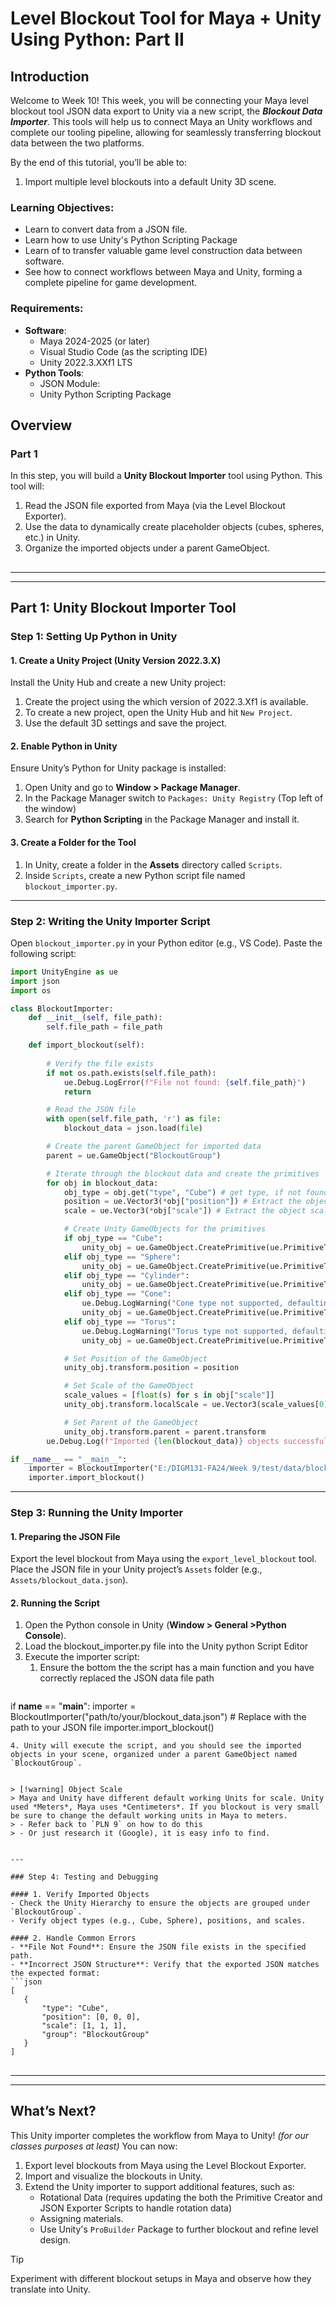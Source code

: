 # Level Blockout Tool for Maya + Unity Using Python: Part II

## Introduction

Welcome to Week 10! This week, you will be connecting your Maya level blockout tool JSON data export to Unity via a new script, the ***Blockout Data Importer***. This tools will help us to connect Maya an Unity workflows and complete our tooling pipeline, allowing for seamlessly transferring blockout data between the two platforms.

By the end of this tutorial, you’ll be able to:
1. Import multiple level blockouts into a default Unity 3D scene.
### Learning Objectives:
- Learn to convert data from a JSON file.
- Learn how to use Unity's Python Scripting Package
- Learn of to transfer valuable game level construction data between software. 
-  See how to connect workflows between Maya and Unity, forming a complete pipeline for game development.

### Requirements:
- **Software**:
    - Maya 2024-2025 (or later)
    - Visual Studio Code (as the scripting IDE)
    - Unity 2022.3.XXf1 LTS
- **Python Tools**:
    - JSON Module:
    - Unity Python Scripting Package

## Overview

### Part 1
In this step, you will build a **Unity Blockout Importer** tool using Python. This tool will:
1. Read the JSON file exported from Maya (via the Level Blockout Exporter).
2. Use the data to dynamically create placeholder objects (cubes, spheres, etc.) in Unity.
3. Organize the imported objects under a parent GameObject.

##
---
---
## Part 1: Unity Blockout Importer Tool

### Step 1: Setting Up Python in Unity

#### 1. Create a Unity Project (Unity Version 2022.3.X)
Install the Unity Hub and create a new Unity project:
1. Create the project using the which version of 2022.3.Xf1 is available.
2. To create a new project, open the Unity Hub and hit `New Project`.
3. Use the default 3D settings and save the project.
#### 2. Enable Python in Unity
Ensure Unity’s Python for Unity package is installed:
1. Open Unity and go to **Window > Package Manager**.
2. In the Package Manager switch to `Packages: Unity Registry` (Top left of the window)
3. Search for **Python Scripting** in the Package Manager and install it.
#### 3. Create a Folder for the Tool
1. In Unity, create a folder in the **Assets** directory called `Scripts`.
2. Inside `Scripts`, create a new Python script file named `blockout_importer.py`.

---

### Step 2: Writing the Unity Importer Script

Open `blockout_importer.py` in your Python editor (e.g., VS Code). Paste the following script:

```python
import UnityEngine as ue
import json
import os

class BlockoutImporter:
    def __init__(self, file_path):
        self.file_path = file_path

    def import_blockout(self):
    
        # Verify the file exists
        if not os.path.exists(self.file_path):
            ue.Debug.LogError(f"File not found: {self.file_path}")
            return

        # Read the JSON file
        with open(self.file_path, 'r') as file:
            blockout_data = json.load(file)

        # Create the parent GameObject for imported data
        parent = ue.GameObject("BlockoutGroup")

        # Iterate through the blockout data and create the primitives
        for obj in blockout_data:
            obj_type = obj.get("type", "Cube") # get type, if not found, default to cube
            position = ue.Vector3(*obj["position"]) # Extract the object position from JSON
            scale = ue.Vector3(*obj["scale"]) # Extract the object scale from JSON

            # Create Unity GameObjects for the primitives
            if obj_type == "Cube":
                unity_obj = ue.GameObject.CreatePrimitive(ue.PrimitiveType.Cube)
            elif obj_type == "Sphere":
                unity_obj = ue.GameObject.CreatePrimitive(ue.PrimitiveType.Sphere)
            elif obj_type == "Cylinder":
                unity_obj = ue.GameObject.CreatePrimitive(ue.PrimitiveType.Cylinder)
            elif obj_type == "Cone":
                ue.Debug.LogWarning("Cone type not supported, defaulting to Cylinder")
                unity_obj = ue.GameObject.CreatePrimitive(ue.PrimitiveType.Cylinder)
            elif obj_type == "Torus":
                ue.Debug.LogWarning("Torus type not supported, defaulting to Sphere")
                unity_obj = ue.GameObject.CreatePrimitive(ue.PrimitiveType.Sphere)

            # Set Position of the GameObject
            unity_obj.transform.position = position

            # Set Scale of the GameObject
            scale_values = [float(s) for s in obj["scale"]]
            unity_obj.transform.localScale = ue.Vector3(scale_values[0], scale_values[1], scale_values[2])

            # Set Parent of the GameObject
            unity_obj.transform.parent = parent.transform
        ue.Debug.Log(f"Imported {len(blockout_data)} objects successfully!")

if __name__ == "__main__":
    importer = BlockoutImporter("E:/DIGM131-FA24/Week 9/test/data/blockout_data.json") #Replace with your JSON file path
    importer.import_blockout()
```

---

### Step 3: Running the Unity Importer

#### 1. Preparing the JSON File
Export the level blockout from Maya using the `export_level_blockout` tool. Place the JSON file in your Unity project’s `Assets` folder (e.g., `Assets/blockout_data.json`).

#### 2. Running the Script
1. Open the Python console in Unity (**Window > General >Python Console**).
2. Load the blockout_importer.py file into the Unity python Script Editor
3. Execute the importer script:
	1. Ensure the bottom the the script has a main function and you have correctly replaced the JSON data file path
	   ```python
if __name__ == "__main__": 
	importer = BlockoutImporter("path/to/your/blockout_data.json") # Replace with the path to your JSON file
	importer.import_blockout()
   ```
4. Unity will execute the script, and you should see the imported objects in your scene, organized under a parent GameObject named `BlockoutGroup`.


> [!warning] Object Scale
> Maya and Unity have different default working Units for scale. Unity used *Meters*, Maya uses *Centimeters*. If you blockout is very small be sure to change the default working units in Maya to meters.
> - Refer back to `PLN 9` on how to do this
> - Or just research it (Google), it is easy info to find.


---

### Step 4: Testing and Debugging

#### 1. Verify Imported Objects
- Check the Unity Hierarchy to ensure the objects are grouped under `BlockoutGroup`.
- Verify object types (e.g., Cube, Sphere), positions, and scales.

#### 2. Handle Common Errors
- **File Not Found**: Ensure the JSON file exists in the specified path.
- **Incorrect JSON Structure**: Verify that the exported JSON matches the expected format:
  ```json
  [
      {
          "type": "Cube",
          "position": [0, 0, 0],
          "scale": [1, 1, 1],
          "group": "BlockoutGroup"
      }
  ]
  ```

##
---
---
## What’s Next?

This Unity importer completes the workflow from Maya to Unity! *(for our classes purposes at least)* 
You can now:
1. Export level blockouts from Maya using the Level Blockout Exporter.
2. Import and visualize the blockouts in Unity.
3. Extend the Unity importer to support additional features, such as:
   - Rotational Data (requires updating the both the Primitive Creator and JSON Exporter Scripts to handle rotation data)
   - Assigning materials.
   - Use Unity's `ProBuilder` Package to further blockout and refine level design.

> [!tip]
> Experiment with different blockout setups in Maya and observe how they translate into Unity.
